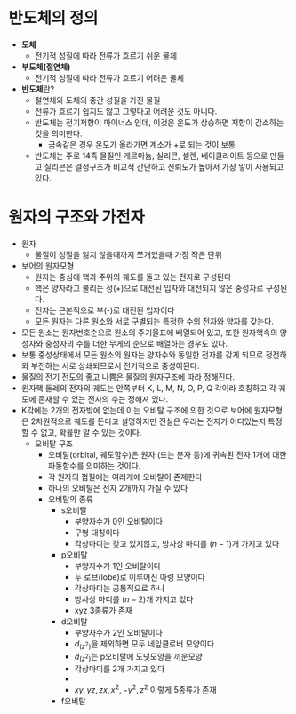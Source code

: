 # 반도체의 정의
- **도체**
  - 전기적 성질에 따라 전류가 흐르기 쉬운 물체
- **부도체(절연체)**
  - 전기적 성질에 따라 전류가 흐르기 어려운 물체
- **반도체**란?
  - 절연체와 도체의 중간 성질을 가진 물질
  - 전류가 흐르기 쉽지도 않고 그렇다고 어려운 것도 아니다.
  - 반도체는 전기저항이 마이너스 인데, 이것은 온도가 상승하면 저항이 감소하는 것을 의미한다.
    - 금속같은 경우 온도가 올라가면 계소가 +로 되는 것이 보통
  - 반도체는 주로 14족 물질인 게르마늄, 실리콘, 셀렌, 베이클라이트 등으로 만들고 실리콘은 결정구조가 비교적 간단하고 신뢰도가 높아서 가장 맣이 사용되고 있다.
# 원자의 구조와 가전자
- 원자
  - 물질이 성질을 잃지 않을때까지 쪼개었을때 가장 작은 단위
- 보어의 원자모형
  - 원자는 중심에 핵과 주위의 궤도를 돌고 있는 전자로 구성된다
  - 핵은 양자라고 불리는 정(+)으로 대전된 입자와 대전되지 않은 중성자로 구성된다.
  - 전자는 근본적으로 부(-)로 대전된 입자이다
  - 모든 원자는 다른 원소와 서로 구별되는 특정한 수의 전자와 양자를 갖는다.
- 모든 원소는 원자번호순으로 원소의 주기율표에 배열되어 있고, 또한 원자핵속의 양성자와 중성자의 수를 더한 무게의 순으로 배열하는 경우도 있다.
- 보통 중성상태에서 모든 원소의 원자는 양자수와 동일한 전자를 갖게 되므로 정전하와 부전하는 서로 상쇄되므로서 전기적으로 중성이된다.
- 물질의 전기 전도의 좋고 나쁨은 물질의 원자구조에 따라 정해진다.
- 원자핵 둘레의 전자의 궤도는 안쪽부터 K, L, M, N, O, P, Q 각이라 호칭하고 각 궤도에 존재할 수 있는 전자의 수는 정해져 있다.
- K각에는 2개의 전자밖에 없는데 이는 오비탈 구조에 의한 것으로 보어에 원자모형은 2차원적으로 궤도를 돈다고 설명하지만 진실은 우리는 전자가 어디있는지 특정할 수 없고, 확률만 알 수 있는 것이다.
  - 오비탈 구조
    - 오비탈(orbital, 궤도함수)은 원자 (또는 분자 등)에 귀속된 전자 1개에 대한 파동함수를 의미하는 것이다.
    - 각 원자의 껍질에는 여러게에 오비탈이 존제한다
    - 하나의 오비탈은 전자 2개까지 가질 수 있다
    - 오비탈의 종류
      - s오비탈
        - 부양자수가 0인 오비탈이다
        - 구형 대칭이다
        - 각상마디는 갖고 있지않고, 방사상 마디를 $(n-1)$개 가지고 있다
      + p오비탈
        - 부양자수가 1인 오비탈이다
        - 두 로브(lobe)로 이루어진 아령 모양이다
        - 각상마디는 공통적으로 하나
        - 방사상 마디를 $(n-2)$개 가지고 있다
        - xyz 3종류가 존재
      - d오비탈
        - 부양자수가 2인 오비탈이다
        - $d_(z^2)$을 제외하면 모두 네잎클로버 모양이다
        - $d_(z^2)$는 p오비탈에 도넛모양을 끼운모양
        - 각상마디를 2개 가지고 있다
        - 
        - $xy,yz,zx,x^2,−y^2,z^2$ 이렇게 5종류가 존재
      - f오비탈
